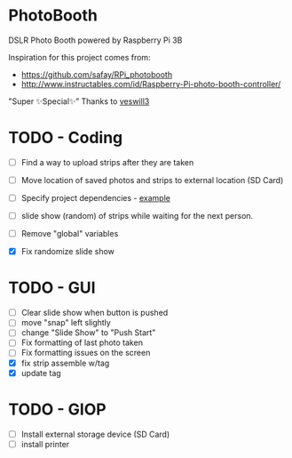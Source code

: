# PhotoBooth
DSLR Photo Booth powered by Raspberry Pi 3B

Inspiration for this project comes from:
- https://github.com/safay/RPi_photobooth
- http://www.instructables.com/id/Raspberry-Pi-photo-booth-controller/

"Super :sparkles:Special:sparkles:” Thanks to [veswill3](https://github.com/veswill3)


# TODO - Coding
- [ ] Find a way to upload strips after they are taken
- [ ] Move location of saved photos and strips to external location (SD Card)
- [ ] Specify project dependencies - [example](http://stackoverflow.com/questions/25559157/how-to-handle-python-dependencies-throughout-the-project)
- [ ] slide show (random) of strips while waiting for the next person.
- [ ] Remove "global" variables
- [X] Fix randomize slide show


# TODO - GUI
- [ ] Clear slide show when button is pushed
- [ ] move "snap" left slightly
- [ ] change "Slide Show" to "Push Start"
- [ ] Fix formatting of last photo taken
- [ ] Fix formatting issues on the screen
- [X] fix strip assemble w/tag
- [X] update tag

# TODO - GIOP 
- [ ] Install external storage device (SD Card)
- [ ] install printer
